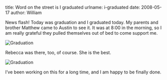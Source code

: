 title: Word on the street is I graduated
urlname: i-graduated
date: 2008-05-17
author: William

News flash! Today was graduation and I graduated today. My parents and brother
Matthew came to Austin to see it. It was at 8:00 in the morning, so I am really
grateful they pulled themselves out of bed to come support me.

<img src="{static}/images/2008-05-17-graduation-01.jpg" alt="Graduation" class="img-fluid">

Rebecca was there, too, of course. She is the best.

<img src="{static}/images/2008-05-17-graduation-02.jpg" alt="Graduation" class="img-fluid">

I&#x02bc;ve been working on this for a long time, and I am happy to be finally
done.
